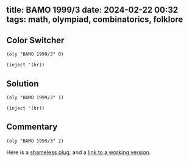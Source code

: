 title: BAMO 1999/3
date: 2024-02-22 00:32
tags: math, olympiad, combinatorics, folklore
---

## Color Switcher

`(oly "BAMO 1999/3" 0)`

`(inject '(hr))`

## Solution

`(oly "BAMO 1999/3" 1)`

`(inject '(hr))`

## Commentary

`(oly "BAMO 1999/3" 2)`

Here is a [shameless plug](/cs/software.html#color-switcher), and a
[link to a working version](https://okimath.com/cs00/color_switcher.html).
